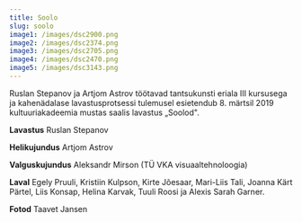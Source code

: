 ```yaml
---
title: Soolo
slug: soolo
image1: /images/dsc2900.png
image2: /images/dsc2374.png
image3: /images/dsc2705.png
image4: /images/dsc2470.png
image5: /images/dsc3143.png
---
```

Ruslan Stepanov ja Artjom Astrov töötavad tantsukunsti eriala III kursusega ja kahenädalase lavastusprotsessi tulemusel esietendub 8. märtsil 2019 kultuuriakadeemia mustas saalis lavastus „Soolod".

**Lavastus** Ruslan Stepanov 

**Helikujundus** Artjom Astrov 

**Valguskujundus** Aleksandr Mirson (TÜ VKA visuaaltehnoloogia) 

**Laval** Egely Pruuli, Kristiin Kulpson, Kirte Jõesaar, Mari-Liis Tali, Joanna Kärt Pärtel, Liis Konsap, Helina Karvak, Tuuli Roosi ja Alexis Sarah Garner.

**Fotod** Taavet Jansen
